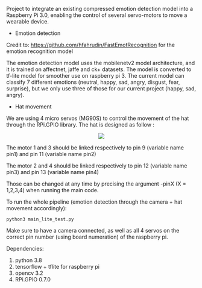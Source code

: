 Project to integrate an existing compressed emotion detection model into a Raspberry Pi 3.0, enabling the control of several servo-motors to move a wearable device.

-	Emotion detection

Credit to: https://github.com/hfahrudin/FastEmotRecognition for the emotion recognition model

The emotion detection model uses the mobilenetv2 model architecture, and it is trained on affectnet, jaffe and ck+ datasets. The model is converted to tf-lite model for smoother use on raspberry pi 3. The current model can classify 7 different emotions (neutral, happy, sad, angry, disgust, fear, surprise), but we only use three of those for our current project (happy, sad, angry).

-	Hat movement 

We are using 4 micro servos (MG90S) to control the movement of the hat through the RPi.GPIO library. The hat is designed as follow :
<p align="center">
  <img  src="https://user-images.githubusercontent.com/91775734/145547381-41a32b53-d967-483b-87f4-05ca813f9fcd.png">
</p>

The motor 1 and 3 should be linked respectively to pin 9 (variable name pin1) and pin 11 (variable name pin2)

The motor 2 and 4 should be linked respectively to pin 12 (variable name pin3) and pin 13 (variable name pin4)

Those can be changed at any time by precising the argument -pinX (X = 1,2,3,4) when running the main code.

To run the whole pipeline (emotion detection through the camera + hat movement accordingly):
```
python3 main_lite_test.py 
```

Make sure to have a camera connected, as well as all 4 servos on the correct pin number (using board numeration) of the raspberry pi. 

Dependencies:
1. python 3.8
2. tensorflow + tflite for raspberry pi
3. opencv 3.2
4. RPi.GPIO 0.7.0
